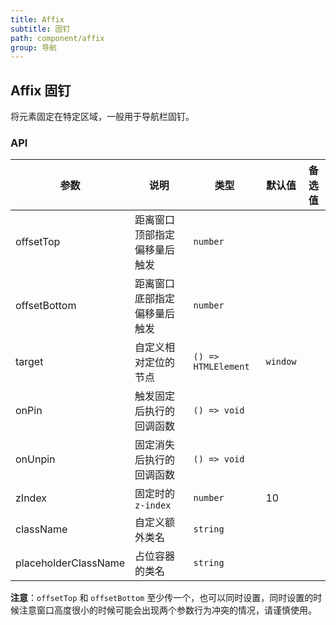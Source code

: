 ```yaml
---
title: Affix
subtitle: 固钉
path: component/affix
group: 导航
---
```


## Affix 固钉

将元素固定在特定区域，一般用于导航栏固钉。

### API

| 参数                 | 说明                         | 类型                | 默认值   | 备选值 |
| -------------------- | ---------------------------- | ------------------- | -------- | ------ |
| offsetTop            | 距离窗口顶部指定偏移量后触发 | `number`            |          |        |
| offsetBottom         | 距离窗口底部指定偏移量后触发 | `number`            |          |        |
| target               | 自定义相对定位的节点         | `() => HTMLElement` | `window` |        |
| onPin                | 触发固定后执行的回调函数     | `() => void`        |          |        |
| onUnpin              | 固定消失后执行的回调函数     | `() => void`        |          |        |
| zIndex               | 固定时的 `z-index`           | `number`            | 10       |        |
| className            | 自定义额外类名               | `string`            |          |        |
| placeholderClassName | 占位容器的类名               | `string`            |          |        |

**注意**：`offsetTop` 和 `offsetBottom` 至少传一个，也可以同时设置，同时设置的时候注意窗口高度很小的时候可能会出现两个参数行为冲突的情况，请谨慎使用。
